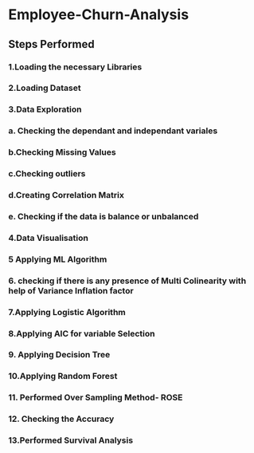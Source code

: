 # Employee-Churn-Analysis

## Steps Performed
### 1.Loading the necessary Libraries
### 2.Loading Dataset
### 3.Data Exploration
### a. Checking the dependant and independant variales
### b.Checking Missing Values
### c.Checking outliers
### d.Creating Correlation Matrix
### e. Checking if the data is balance or unbalanced
### 4.Data Visualisation 
### 5 Applying ML Algorithm
### 6. checking if there is any presence of Multi Colinearity with help of Variance Inflation factor
### 7.Applying Logistic Algorithm
### 8.Applying AIC for variable Selection
### 9. Applying Decision Tree
### 10.Applying Random Forest
### 11. Performed Over Sampling Method- ROSE
### 12. Checking the Accuracy
### 13.Performed Survival Analysis
